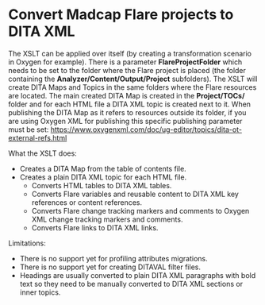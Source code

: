 # Convert Madcap Flare projects to DITA XML

The XSLT can be applied over itself (by creating a transformation scenario in Oxygen for example).
There is a parameter **FlareProjectFolder** which needs to be set to the folder where the Flare project is placed (the folder containing the **Analyzer/Content/Output/Project** subfolders).
The XSLT will create DITA Maps and Topics in the same folders where the Flare resources are located.
The main created DITA Map is created in the **Project/TOCs/** folder and for each HTML file a DITA XML topic is created next to it.
When publishing the DITA Map as it refers to resources outside its folder, if you are using Oxygen XML for publishing this specific publishing parameter must be set:
https://www.oxygenxml.com/doc/ug-editor/topics/dita-ot-external-refs.html

What the XSLT does:

  - Creates a DITA Map from the table of contents file.
  - Creates a plain DITA XML topic for each HTML file.
    - Converts HTML tables to DITA XML tables.
    - Converts Flare variables and reusable content to DITA XML key references or content references.
    - Converts Flare change tracking markers and comments to Oxygen XML change tracking markers and comments.
    - Converts Flare links to DITA XML links.

Limitations:

  - There is no support yet for profiling attributes migrations.
  - There is no support yet for creating DITAVAL filter files.
  - Headings are usually converted to plain DITA XML paragraphs with bold text so they need to be manually converted to DITA XML sections or inner topics.
  

